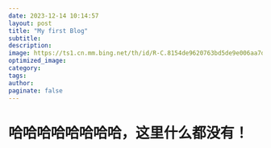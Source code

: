 ```yaml
---
date: 2023-12-14 10:14:57
layout: post
title: "My first Blog"
subtitle:
description:
image: https://ts1.cn.mm.bing.net/th/id/R-C.8154de9620763bd5de9e006aa7d4ab32?rik=fZkRPTgl7BNcjg&riu=http%3a%2f%2fwww.51wendang.com%2fpic%2ffa8f43ef01d6752293ea6e0d%2f1-645-png_6_0_0_135_109_621_348_893.25_1263.375-1149-0-0-1149.jpg&ehk=6nMFKuh53Eth2g2sAgEkmpB1p5%2bu3dQxCNhuSLW65H0%3d&risl=&pid=ImgRaw&r=0
optimized_image:
category:
tags:
author:
paginate: false
---
```


# 哈哈哈哈哈哈哈哈，这里什么都没有！
